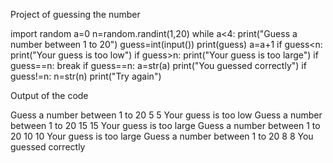 
Project of guessing the number







import random
a=0
n=random.randint(1,20)
while a<4:
   print("Guess a number between 1 to 20")
   guess=int(input())
   print(guess)
   a=a+1
   if guess<n:
     print("Your guess is too low")
   if guess>n:
     print("Your guess is too large")
   if guess==n:
     break
if guess==n:
    a=str(a)
    print("You guessed correctly")
if guess!=n:
    n=str(n)
    print("Try again")

    
    
    
 Output of the code
    



Guess a number between 1 to 20
5
5
Your guess is too low
Guess a number between 1 to 20
15
15
Your guess is too large
Guess a number between 1 to 20
10
10
Your guess is too large
Guess a number between 1 to 20
8
8
You guessed correctly










